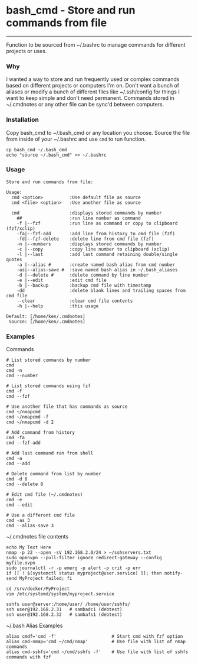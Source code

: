# bash_cmd - Store and run commands from file

------------------------------------------------------

Function to be sourced from ~/.bashrc to manage commands for different projects or uses.

### Why

I wanted a way to store and run frequently used or complex commands based on different projects or computers I'm on.  Don't want a bunch of aliases or modify a bunch of different files like ~/.ssh/config for things I want to keep simple and don't need permanent.  Commands stored in ~/.cmdnotes or any other file can be sync'd between computers.

### Installation

Copy bash_cmd to ~/.bash_cmd or any location you choose.  Source the file from inside of your ~/.bashrc and use `cmd` to run function.

```
cp bash_cmd ~/.bash_cmd
echo "source ~/.bash_cmd" >> ~/.bashrc
```

### Usage

```
Store and run commands from file:

Usage:
  cmd <option>          :Use default file as source
  cmd <file> <option>   :Use another file as source

  cmd                   :displays stored commands by number
    ##                  :run line number as command
    -f |--fzf           :run line as command or copy to clipboard (fzf/xclip)
    -fa|--fzf-add       :add line from history to cmd file (fzf)
    -fd|--fzf-delete    :delete line from cmd file (fzf)
    -n |--numbers       :displays stored commands by number
    -c |--copy          :copy line number to clipboard (xclip)
    -l |--last          :add last command retaining double/single quotes
    -a |--alias #       :create named bash alias from cmd number
    -as|--alias-save #  :save named bash alias in ~/.bash_aliases
    -d |--delete #      :delete command by line number
    -e |--edit          :edit cmd file
    -b |--backup        :backup cmd file with timestamp
    -dd                 :delete blank lines and trailing spaces from cmd file
    --clear             :clear cmd file contents
    -h |--help          :this usage

Default: [/home/ken/.cmdnotes]
 Source: [/home/ken/.cmdnotes]
```

### Examples

Commands

```
# List stored commands by number
cmd
cmd -n
cmd --number

# List stored commands using fzf
cmd -f
cmd --fzf

# Use another file that has commands as source
cmd ~/nmapcmd
cmd ~/nmapcmd -f
cmd ~/nmapcmd -d 2

# Add command from history
cmd -fa
cmd --fzf-add

# Add last command ran from shell
cmd -a
cmd --add

# Delete command from list by number
cmd -d 8
cmd --delete 8

# Edit cmd file (~/.cmdnotes)
cmd -e
cmd --edit

# Use a different cmd file
cmd -as 3
cmd --alias-save 3
```

~/.cmdnotes file contents

```
echo My Text Here
nmap -p 22 --open -sV 192.168.2.0/24 > ~/sshservers.txt
sudo openvpn --pull-filter ignore redirect-gateway --config myfile.ovpn
sudo journalctl -r -p emerg -p alert -p crit -p err
if [[ ! $(systemctl status myproject@user.service) ]]; then notify-send MyProject failed; fi

cd /srv/docker/MyProject
vim /etc/systemd/system/myproject.service

sshfs user@server:/home/user/ /home/user/sshfs/
ssh user@192.168.2.31   # sambadc1 (debtest)
ssh user@192.168.2.32   # sambafs1 (debtest)
```

~/.bash Alias Examples

```
alias cmdf='cmd -f'                     # Start cmd with fzf option
alias cmd-nmap='cmd ~/cmd/nmap'         # Use file with list of nmap commands
alias cmd-sshfs='cmd ~/cmd/sshfs -f'    # Use file with list of sshfs commands with fzf
```
